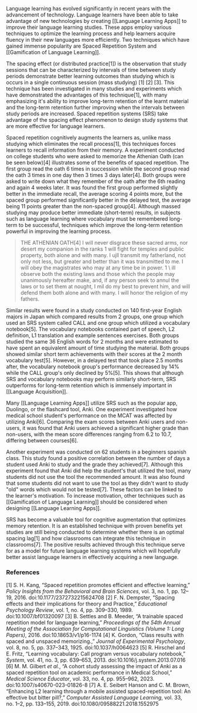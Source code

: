 Language learning has evolved significantly in recent years with the advancement of technology. Language learners have been able to take advantage of new technologies by creating [[Language Learning Apps]] to improve their language learning studies. These apps employ various techniques to optimize the learning process and help learners acquire fluency in their new languages more efficiently. Two techniques which have gained immense popularity are Spaced Repetition System and [[Gamification of Language Learning]]. 

The spacing effect (or distributed practice[1]) is the observation that study sessions that can be characterized by intervals of time between study periods demonstrate better learning outcomes than studying which is occurs in a single continuous session (mass studying) [1]  [2]  [3]. This technique has been investigated in many studies and experiments which have demonstrated the advantages of this technique[1], with many emphasizing it's ability to improve long-term retention of the learnt material and the long-term retention further improving when the intervals between study periods are increased. Spaced repetition systems (SRS) take advantage of the spacing effect phenomenon to design study systems that are more effective for language learners. 

Spaced repetition cognitively augments the learners as, unlike mass studying which eliminates the recall process[1], this techniques forces learners to recall information from their memory. A experiment conducted on college students who were asked to memorize the Athenian Oath (can be seen below)[4] illustrates some of the benefits of spaced repetition. The first group read the oath 6 times in succession while the second group read the oath 3 times in one day then 3 times 3 days later[4]. Both groups were asked to write down what they remember of the oath after the 6th reading and again 4 weeks later. It was found the first group performed slightly better in the immediate recall, the average scoring 4 points more, but the spaced group performed significantly better in the delayed test, the average being 11 points greater than the non-spaced group[4]. Although massed studying may produce better immediate (short-term) results, in subjects such as language learning where vocabulary must be remembered long-term to be successful, techniques which improve the long-term retention powerful in improving the learning process. 

> THE ATHENIAN OATH[4]
> I will never disgrace these sacred arms, nor desert my companion in the ranks 1 will fight for temples and public property, both alone and with many. I ujll transmit my fatherland, not only not less, but greater and better than it was transmitted to me. I will obey the magistrates who may at any time be in power. 1 \\ ill observe both the existing laws and those which the people may unanimously hereafter make, and, if any person seek to annul the laws or to set them at nought, I mil do my best to prevent him, and will defend them both alone and with many. I will honor the religion of my fathers.


Similar results were found in a study conducted on 140 first-year English majors in Japan which compared results from 2 groups, one group which used an SRS system called CALL and one group which utilized a vocabulary notebook[5]. The vocabulary notebooks contained part of speech, L2 definition, L1 translation and example sentences exercises. Both groups studied the same 36 English words for 2 months and were estimated to have spent an equivalent amount of time studying the material. Both groups showed similar short term achievements with their scores at the 2 month vocabulary test[5]. However, in a delayed test that took place 2.5 months after, the vocabulary notebook group's performance decreased by 14% while the CALL group's only declined by 5%[5]. This shows that although SRS and vocabulary notebooks may perform similarly short-term, SRS outperforms for long-term retention which is immensely important in [[Language Acquisition]].

Many [[Language Learning Apps]] utilize SRS such as the popular app, Duolingo, or the flashcard tool, Anki. One experiment investigated how medical school student's performance on the MCAT was affected by utilizing Anki[6]. Comparing the exam scores between Anki users and non-users, it was found that Anki users achieved a significant higher grade than non-users, with the mean score differences ranging from 6.2 to 10.7, differing between courses[6]. 

Another experiment was conducted on 62 students in a beginners spanish class. This study found a positive correlation between the number of days a student used Anki to study and the grade they achieved[7]. Although this experiment found that Anki did help the student's that utilized the tool, many students did not use the tool the recommended amount. It was also found that some students did not want to use the tool as they didn't want to study "old" words which would not be tested[7]. These factors can be linked to the learner's motivation. To increase motivation, other techniques such as [[Gamification of Language Learning]] should be considered when designing [[Language Learning Apps]]. 

SRS has become a valuable tool for cognitive augmentation that optimizes memory retention. It is an established technique with proven benefits yet studies are still being conducted to determine whether there is an optimal spacing lag[1] and how classrooms can integrate this technique in classrooms[7]. The positive results achieved through this technique serve for as a model for future language learning systems which will hopefully better assist language learners in effectively acquiring a new language.

### References
[1] S. H. Kang, “Spaced repetition promotes efficient and effective learning,” _Policy Insights from the Behavioral and Brain Sciences_, vol. 3, no. 1, pp. 12–19, 2016. doi:10.1177/2372732215624708
[2] F. N. Dempster, “Spacing effects and their implications for theory and Practice,” _Educational Psychology Review_, vol. 1, no. 4, pp. 309–330, 1989. doi:10.1007/bf01320097
[3] B. Settles and B. Meeder, “A trainable spaced repetition model for language learning,” _Proceedings of the 54th Annual Meeting of the Association for Computational Linguistics (Volume 1: Long Papers)_, 2016. doi:10.18653/v1/p16-1174
[4] K. Gordon, “Class results with spaced and unspaced memorizing.,” _Journal of Experimental Psychology_, vol. 8, no. 5, pp. 337–343, 1925. doi:10.1037/h0064623
[5] R. Hirschel and E. Fritz, “Learning vocabulary: Call program versus vocabulary notebook,” _System_, vol. 41, no. 3, pp. 639–653, 2013. doi:10.1016/j.system.2013.07.016
[6] M. M. Gilbert _et al._, “A cohort study assessing the impact of Anki as a spaced repetition tool on academic performance in Medical School,” _Medical Science Educator_, vol. 33, no. 4, pp. 955–962, 2023. doi:10.1007/s40670-023-01826-8
[7] A. E. Seibert Hanson and C. M. Brown, “Enhancing L2 learning through a mobile assisted spaced-repetition tool: An effective but bitter pill?,” _Computer Assisted Language Learning_, vol. 33, no. 1–2, pp. 133–155, 2019. doi:10.1080/09588221.2018.1552975